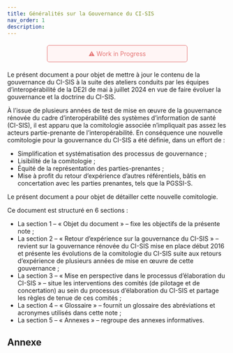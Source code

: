 ```yaml
---
title: Généralités sur la Gouvernance du CI-SIS
nav_order: 1
description: 
---
```


<div style="
    background-color: #fff5f5; 
    color: #e57373; 
    border: 1px solid #e57373; 
    padding: 10px; 
    border-radius: 5px; 
    font-size: 14px; 
    text-align: center; 
    max-width: 300px; 
    margin: 20px auto;
">
    ⚠️ Work in Progress
</div>

Le présent document a pour objet de mettre à jour le contenu de la gouvernance du CI-SIS à la suite des ateliers conduits par les équipes d’interopérabilité de la DE2I de mai à juillet 2024 en vue de faire évoluer la gouvernance et la doctrine du CI-SIS.

À l’issue de plusieurs années de test de mise en œuvre de la gouvernance rénovée du cadre d’interopérabilité des systèmes d’information de santé (CI-SIS), il est apparu que la comitologie associée n’impliquait pas assez les acteurs partie-prenante de l’interopérabilité. En conséquence une nouvelle comitologie pour la gouvernance du CI-SIS a été définie, dans un effort de :

<div class="wysiwyg">
    <ul>
        <li>Simplification et systématisation des processus de gouvernance ; </li>
        <li>Lisibilité de la comitologie ; </li>
        <li>Équité de la représentation des parties-prenantes ; </li>
        <li>Mise à profit du retour d’expérience d’autres référentiels, bâtis en concertation avec les parties prenantes, tels que la PGSSI-S. </li>
    </ul>
</div>

Le présent document a pour objet de détailler cette nouvelle comitologie.

Ce document est structuré en 6 sections :

<div class="wysiwyg">
    <ul>
        <li>La section 1 – « Objet du document » – fixe les objectifs de la présente note ; </li>
        <li>La section 2 – « Retour d’expérience sur la gouvernance du CI-SIS » – revient sur la gouvernance rénovée du CI-SIS mise en place début 2016 et présente les évolutions de la comitologie du CI-SIS suite aux retours d’expérience de plusieurs années de mise en œuvre de cette gouvernance ; </li>
        <li>La section 3 – « Mise en perspective dans le processus d’élaboration du CI-SIS » – situe les interventions des comités (de pilotage et de concertation) au sein du processus d’élaboration du CI-SIS et partage les règles de tenue de ces comités ; </li>
        <li>La section 4 – « Glossaire » – fournit un glossaire des abréviations et acronymes utilisés dans cette note ; </li>
        <li>La section 5 – « Annexes » – regroupe des annexes informatives. </li>
    </ul>
</div>


## Annexe 

<!-- Reprendre ici les schémas des processus d’évolution majeure et mineure ou référencer la page dédiée à ce sujet ? Cf travaux GT G1 – faire évoluer les expressions de besoin et les CPs ? -->

